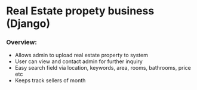 # Real Estate propety business (Django)
### Overview:
- Allows admin to upload real estate property to system
- User can view and contact admin for further inquiry
- Easy search field via location, keywords, area, rooms, bathrooms, price etc
- Keeps track sellers of month

